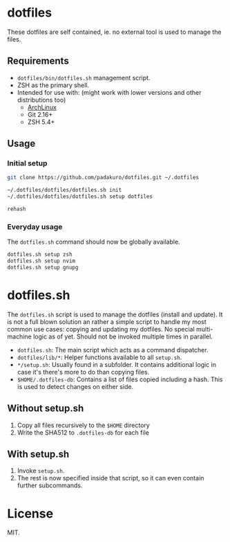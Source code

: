 # dotfiles

These dotfiles are self contained, ie. no external tool is used to manage the files.

## Requirements

* `dotfiles/bin/dotfiles.sh` management script.
* ZSH as the primary shell.
* Intended for use with: (might work with lower versions and other distributions too)
  * [ArchLinux](https://www.archlinux.org/)
  * Git 2.16+
  * ZSH 5.4+

## Usage

### Initial setup

```sh
git clone https://github.com/padakuro/dotfiles.git ~/.dotfiles

~/.dotfiles/dotfiles/dotfiles.sh init
~/.dotfiles/dotfiles/dotfiles.sh setup dotfiles

rehash
```

### Everyday usage

The `dotfiles.sh` command should now be globally available.

```sh
dotfiles.sh setup zsh
dotfiles.sh setup nvim
dotfiles.sh setup gnupg
```

# dotfiles.sh

The `dotfiles.sh` script is used to manage the dotfiles (install and update). It is not a full blown solution an rather a simple script to handle my most common use cases: copying and updating my dotfiles. No special multi-machine logic as of yet. Should not be invoked multiple times in parallel.

* `dotfiles.sh`: The main script which acts as a command dispatcher.
* `dotfiles/lib/*`: Helper functions available to all `setup.sh`. 
* `*/setup.sh`: Usually found in a subfolder. It contains additional logic in case it's there's more to do than copying files.
* `$HOME/.dotfiles-db`: Contains a list of files copied including a hash. This is used to detect changes on either side.

## Without setup.sh

1. Copy all files recursively to the `$HOME` directory
2. Write the SHA512 to `.dotfiles-db` for each file

## With setup.sh

1. Invoke `setup.sh`.
2. The rest is now specified inside that script, so it can even contain further subcommands.

# License

MIT.
